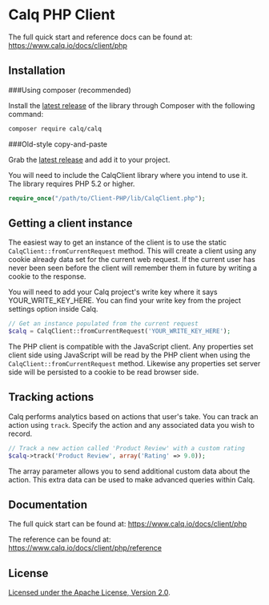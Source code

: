 Calq PHP Client
=================

The full quick start and reference docs can be found at: https://www.calq.io/docs/client/php

Installation
------------

###Using composer (recommended)

Install the [latest release](https://packagist.org/packages/calq/calq) of the library through Composer with the following command:

```bash
composer require calq/calq
```

###Old-style copy-and-paste

Grab the [latest release](https://github.com/Calq/Client-PHP/releases) and add it to your project.

You will need to include the CalqClient library where you intend to use it. The library requires PHP 5.2 or higher.

```php
require_once("/path/to/Client-PHP/lib/CalqClient.php");
```

Getting a client instance
-------------------------

The easiest way to get an instance of the client is to use the static `CalqClient::fromCurrentRequest` method. This will create a client using any cookie already data set for the current web request. If the current user has never been seen before the client will remember them in future by writing a cookie to the response.

You will need to add your Calq project's write key where it says YOUR_WRITE_KEY_HERE. You can find your write key from the project settings option inside Calq.

```php
// Get an instance populated from the current request
$calq = CalqClient::fromCurrentRequest('YOUR_WRITE_KEY_HERE');
```

The PHP client is compatible with the JavaScript client. Any properties set client side using JavaScript will be read by the PHP client when using the `CalqClient::fromCurrentRequest` method. Likewise any properties set server side will be persisted to a cookie to be read browser side.

Tracking actions
----------------

Calq performs analytics based on actions that user's take. You can track an action using `track`. Specify the action and any associated data you wish to record.

```php
// Track a new action called 'Product Review' with a custom rating
$calq->track('Product Review', array('Rating' => 9.0));
```

The array parameter allows you to send additional custom data about the action. This extra data can be used to make advanced queries within Calq.

Documentation
-------------

The full quick start can be found at: https://www.calq.io/docs/client/php

The reference can be found at:  https://www.calq.io/docs/client/php/reference

License
--------

[Licensed under the Apache License, Version 2.0](http://www.apache.org/licenses/LICENSE-2.0).




